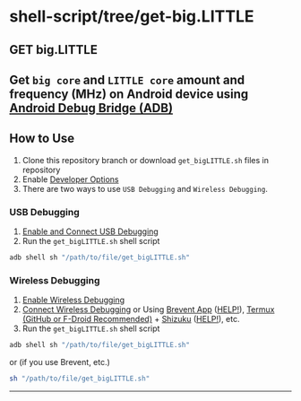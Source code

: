 # shell-script/tree/get-big.LITTLE
## GET big.LITTLE
Get `big core` and `LITTLE core` amount and frequency (MHz) on Android device using [Android Debug Bridge (ADB)](https://wikipedia.org/wiki/Android_Debug_Bridge)
---
## How to Use
1. Clone this repository branch or download `get_bigLITTLE.sh` files in repository
2. Enable [Developer Options](https://www.google.com/search?q=How+to+Enable+Developer+Options)
3. There are two ways to use `USB Debugging` and `Wireless Debugging`.

### USB Debugging
1. [Enable and Connect USB Debugging](https://www.google.com/search?q=How+to+enable+and+connect+USB+Debugging+to+PC)
2. Run the `get_bigLITTLE.sh` shell script
``` sh
adb shell sh "/path/to/file/get_bigLITTLE.sh"
```

### Wireless Debugging
1. [Enable Wireless Debugging](https://www.google.com/search?q=How+to+Enable+Wireless+Debugging)
2. [Connect Wireless Debugging](https://www.google.com/search?q=How+to+Connect+Wireless+Debugging) or Using [Brevent App](https://play.google.com/store/apps/details?id=me.piebridge.brevent) ([HELP!](https://www.google.com/search?q=How+To+Connect+Brevent)), [Termux (GitHub or F-Droid Recommended)](https://github.com/termux/termux-app) + [Shizuku](https://github.com/RikkaApps/Shizuku) ([HELP!](https://www.google.com/search?q=How+To+Connect+Shizuku+To+Termux)), etc.
3. Run the `get_bigLITTLE.sh` shell script
``` sh
adb shell sh "/path/to/file/get_bigLITTLE.sh"
```
or (if you use Brevent, etc.)
``` sh
sh "/path/to/file/get_bigLITTLE.sh"
```
---